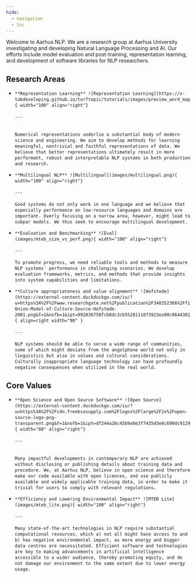 ```yaml
---
hide:
  - navigation
  - toc
---
```





Welcome to Aarhus NLP.
We are a research group at Aarhus University investigating and developing Natural Language Processing and AI.
Our efforts include model evaluation and post-training, representation learning, and development of software libraries for NLP researchers.

## Research Areas

<div class="grid cards" style="grid-template-columns: repeat(2, 1fr);" markdown>

-     **Representation Learning** ![Representation Learning](https://x-tabdeveloping.github.io/turftopic/tutorials/images/preview_word_map.png){ width="100" align="right"}

      ---


      Numerical representations underlie a substantial body of modern science and engineering. We aim to develop methods for learning meaningful, nontrivial and faithful representations of data. We believe that better representations ultimately result in more performant, robust and interpretable NLP systems in both production and research. 


-     **Multilingual NLP** ![Multilingual](images/multilingual.png){ width="100" align="right"}

      ---

      Good systems do not only work in one language and we believe that especially performance on low-resource languages and domains are important. Overly focusing on a narrow area, however, might lead to subpar models. We thus seek to encourage multilingual development.
      
    
-     **Evaluation and Benchmarking** ![Eval](images/mteb_size_vs_perf.png){ width="100" align="right"}

      ---

      To promote progress, we need reliable tools and methods to measure NLP systems' performance in challenging scenarios. We develop evaluation frameworks, metrics, and methods that provide insights into system capabilities and limitations.

-     **Culture appropriateness and value alignment** ![Hofstede](https://external-content.duckduckgo.com/iu/?u=https%3A%2F%2Fwww.researchgate.net%2Fpublication%2F348352366%2Ffigure%2Ffig1%2FAS%3A978049424162816%401610196562206%2FHofstedes-Onion-Model-of-Culture-Source-Hofstede-2001.png&f=1&nofb=1&ipt=992836758fcb8dc3cb5528111073923ea90c86443818a417b3a2fa66a780e58d){ align=right width="90" }

      ---

      NLP systems should be able to serve a wide range of communities, some of which might deviate from the angolphone world not only in linguistics but also in values and cultural considerations. Culturally inappropriate language technology can have profoundly negative consequences when utilized in the real world.


</div>


## Core Values


<div class="grid cards" markdown>

-     **Open Science and Open Source Software** ![Open Source](https://external-content.duckduckgo.com/iu/?u=https%3A%2F%2Fcdn.freebiesupply.com%2Flogos%2Flarge%2F2x%2Fopen-source-logo-png-transparent.png&f=1&nofb=1&ipt=df244a26c45b9a0e3f7435d3e6c690dc912901f5aa4e959f5fbfdc5a2cf8d76d){ width="80" align="right"}

      ---


      Many impactful developments in contemporary NLP are achieved without disclosing or publishing details about training data and procedure. We, at Aarhus NLP, believe in open science and therefore make our code available with open licences, and use publicly available and widely applicable training data, in order to make it trivial for users to comply with relevant regulations. 


-     **Efficiency and Lowering Environmental Impact** ![MTEB Lite](images/mteb_lite.png){ width="100" align="right"}

      ---
      
      Many state-of-the-art technologies in NLP require substantial computational resources, which a) not all might have access to and b) has negative environmental impact, as more energy and bigger data centres are necessitated. Efficient software and technologies are key to making advancements in artificial intelligence accessible to a wider audience, thereby promoting equity, and do not damage our environment to the same extent due to lower energy usage.

</div>

